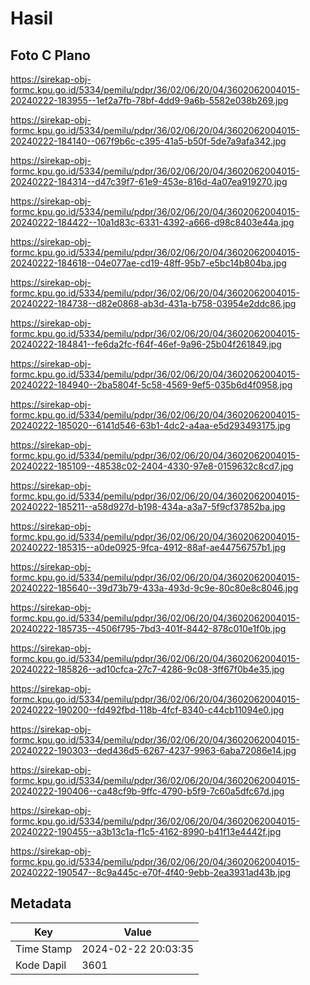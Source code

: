 # Hasil

## Foto C Plano

https://sirekap-obj-formc.kpu.go.id/5334/pemilu/pdpr/36/02/06/20/04/3602062004015-20240222-183955--1ef2a7fb-78bf-4dd9-9a6b-5582e038b269.jpg

https://sirekap-obj-formc.kpu.go.id/5334/pemilu/pdpr/36/02/06/20/04/3602062004015-20240222-184140--067f9b6c-c395-41a5-b50f-5de7a9afa342.jpg

https://sirekap-obj-formc.kpu.go.id/5334/pemilu/pdpr/36/02/06/20/04/3602062004015-20240222-184314--d47c39f7-61e9-453e-816d-4a07ea919270.jpg

https://sirekap-obj-formc.kpu.go.id/5334/pemilu/pdpr/36/02/06/20/04/3602062004015-20240222-184422--10a1d83c-6331-4392-a666-d98c8403e44a.jpg

https://sirekap-obj-formc.kpu.go.id/5334/pemilu/pdpr/36/02/06/20/04/3602062004015-20240222-184618--04e077ae-cd19-48ff-95b7-e5bc14b804ba.jpg

https://sirekap-obj-formc.kpu.go.id/5334/pemilu/pdpr/36/02/06/20/04/3602062004015-20240222-184738--d82e0868-ab3d-431a-b758-03954e2ddc86.jpg

https://sirekap-obj-formc.kpu.go.id/5334/pemilu/pdpr/36/02/06/20/04/3602062004015-20240222-184841--fe6da2fc-f64f-46ef-9a96-25b04f261849.jpg

https://sirekap-obj-formc.kpu.go.id/5334/pemilu/pdpr/36/02/06/20/04/3602062004015-20240222-184940--2ba5804f-5c58-4569-9ef5-035b6d4f0958.jpg

https://sirekap-obj-formc.kpu.go.id/5334/pemilu/pdpr/36/02/06/20/04/3602062004015-20240222-185020--6141d546-63b1-4dc2-a4aa-e5d293493175.jpg

https://sirekap-obj-formc.kpu.go.id/5334/pemilu/pdpr/36/02/06/20/04/3602062004015-20240222-185109--48538c02-2404-4330-97e8-0159632c8cd7.jpg

https://sirekap-obj-formc.kpu.go.id/5334/pemilu/pdpr/36/02/06/20/04/3602062004015-20240222-185211--a58d927d-b198-434a-a3a7-5f9cf37852ba.jpg

https://sirekap-obj-formc.kpu.go.id/5334/pemilu/pdpr/36/02/06/20/04/3602062004015-20240222-185315--a0de0925-9fca-4912-88af-ae44756757b1.jpg

https://sirekap-obj-formc.kpu.go.id/5334/pemilu/pdpr/36/02/06/20/04/3602062004015-20240222-185640--39d73b79-433a-493d-9c9e-80c80e8c8046.jpg

https://sirekap-obj-formc.kpu.go.id/5334/pemilu/pdpr/36/02/06/20/04/3602062004015-20240222-185735--4506f795-7bd3-401f-8442-878c010e1f0b.jpg

https://sirekap-obj-formc.kpu.go.id/5334/pemilu/pdpr/36/02/06/20/04/3602062004015-20240222-185826--ad10cfca-27c7-4286-9c08-3ff67f0b4e35.jpg

https://sirekap-obj-formc.kpu.go.id/5334/pemilu/pdpr/36/02/06/20/04/3602062004015-20240222-190200--fd492fbd-118b-4fcf-8340-c44cb11094e0.jpg

https://sirekap-obj-formc.kpu.go.id/5334/pemilu/pdpr/36/02/06/20/04/3602062004015-20240222-190303--ded436d5-6267-4237-9963-6aba72086e14.jpg

https://sirekap-obj-formc.kpu.go.id/5334/pemilu/pdpr/36/02/06/20/04/3602062004015-20240222-190406--ca48cf9b-9ffc-4790-b5f9-7c60a5dfc67d.jpg

https://sirekap-obj-formc.kpu.go.id/5334/pemilu/pdpr/36/02/06/20/04/3602062004015-20240222-190455--a3b13c1a-f1c5-4162-8990-b41f13e4442f.jpg

https://sirekap-obj-formc.kpu.go.id/5334/pemilu/pdpr/36/02/06/20/04/3602062004015-20240222-190547--8c9a445c-e70f-4f40-9ebb-2ea3931ad43b.jpg


## Metadata

| Key        | Value               |
| ---------- | ------------------- |
| Time Stamp | 2024-02-22 20:03:35 |
| Kode Dapil | 3601                |



